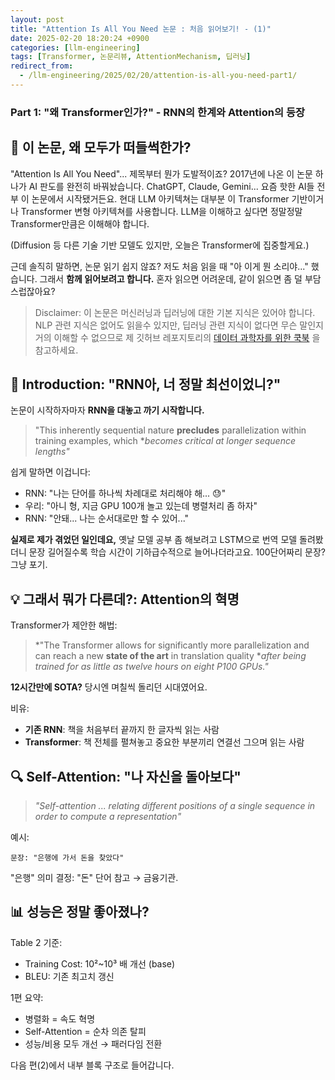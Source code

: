 ```yaml
---
layout: post
title: "Attention Is All You Need 논문 : 처음 읽어보기! - (1)"
date: 2025-02-20 18:20:24 +0900
categories: [llm-engineering]
tags: [Transformer, 논문리뷰, AttentionMechanism, 딥러닝]
redirect_from:
  - /llm-engineering/2025/02/20/attention-is-all-you-need-part1/
---
```

### **Part 1: "왜 Transformer인가?" - RNN의 한계와 Attention의 등장**

## 🤔 이 논문, 왜 모두가 떠들썩한가?

"Attention Is All You Need"... 제목부터 뭔가 도발적이죠? 
2017년에 나온 이 논문 하나가 AI 판도를 완전히 바꿔놨습니다. ChatGPT, Claude, Gemini... 요즘 핫한 AI들 전부 이 논문에서 시작됐거든요. 현대 LLM 아키텍쳐는 대부분 이 Transformer 기반이거나 Transformer 변형 아키텍쳐를 사용합니다. LLM을 이해하고 싶다면 정말정말 Transformer만큼은 이해해야 합니다.

(Diffusion 등 다른 기술 기반 모델도 있지만, 오늘은 Transformer에 집중할게요.)

근데 솔직히 말하면, 논문 읽기 쉽지 않죠? 저도 처음 읽을 때 "아 이게 뭔 소리야..." 했습니다.
그래서 **함께 읽어보려고 합니다.** 혼자 읽으면 어려운데, 같이 읽으면 좀 덜 부담스럽잖아요?

> Disclaimer: 이 논문은 머신러닝과 딥러닝에 대한 기본 지식은 있어야 합니다. NLP 관련 지식은 없어도 읽을수 있지만, 딥러닝 관련 지식이 없다면 무슨 말인지 거의 이해할 수 없으므로 제 깃허브 레포지토리의 [데이터 과학자를 위한 쿡북](https://github.com/hanaoverride/data-scientist-cookbook-for-korean) 을 참고하세요.

## 📖 Introduction: "RNN아, 너 정말 최선이었니?"

논문이 시작하자마자 **RNN을 대놓고 까기 시작합니다.**

> "This inherently sequential nature **precludes** parallelization within training examples, which **becomes critical at longer sequence lengths"*

쉽게 말하면 이겁니다:
- RNN: "나는 단어를 하나씩 차례대로 처리해야 해... 😓"
- 우리: "아니 형, 지금 GPU 100개 놀고 있는데 병렬처리 좀 하자"
- RNN: "안돼... 나는 순서대로만 할 수 있어..."

**실제로 제가 겪었던 일인데요,** 옛날 모델 공부 좀 해보려고 LSTM으로 번역 모델 돌려봤더니 문장 길어질수록 학습 시간이 기하급수적으로 늘어나더라고요. 100단어짜리 문장? 그냥 포기.

## 💡 그래서 뭐가 다른데?: Attention의 혁명

Transformer가 제안한 해법:

> *"The Transformer allows for significantly more parallelization and can reach a new **state of the art** in translation quality **after being trained for as little as twelve hours on eight P100 GPUs."*

**12시간만에 SOTA?** 당시엔 며칠씩 돌리던 시대였어요.

비유:
- **기존 RNN**: 책을 처음부터 끝까지 한 글자씩 읽는 사람
- **Transformer**: 책 전체를 펼쳐놓고 중요한 부분끼리 연결선 그으며 읽는 사람

## 🔍 Self-Attention: "나 자신을 돌아보다"

> *"Self-attention ... relating different positions of a single sequence in order to compute a representation"*

예시:
```
문장: "은행에 가서 돈을 찾았다"
```
"은행" 의미 결정: "돈" 단어 참고 → 금융기관.

## 📊 성능은 정말 좋아졌나?

Table 2 기준:
- Training Cost: 10²~10³ 배 개선 (base)
- BLEU: 기존 최고치 갱신

1편 요약:
- 병렬화 = 속도 혁명
- Self-Attention = 순차 의존 탈피
- 성능/비용 모두 개선 → 패러다임 전환

다음 편(2)에서 내부 블록 구조로 들어갑니다.
